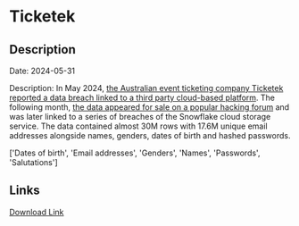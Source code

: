 # Ticketek

## Description

Date: 2024-05-31

Description:
In May 2024, <a href="https://www.abc.net.au/news/2024-05-31/ticketek-australia-cyber-security-data-breach-names-emails-leak/103921986" target="_blank" rel="noopener">the Australian event ticketing company Ticketek reported a data breach linked to a third party cloud-based platform</a>. The following month, <a href="https://techcrunch.com/2024/06/21/hacker-claims-to-have-30-million-customer-records-from-australian-ticket-seller-giant-teg/" target="_blank" rel="noopener">the data appeared for sale on a popular hacking forum</a> and was later linked to a series of breaches of the Snowflake cloud storage service. The data contained almost 30M rows with 17.6M unique email addresses alongside names, genders, dates of birth and hashed passwords.


['Dates of birth', 'Email addresses', 'Genders', 'Names', 'Passwords', 'Salutations']

## Links

[Download Link](https://link-to.net/1229997/561.3319768198445/dynamic/?r=aHR0cHM6Ly93d3cubWVkaWFmaXJlLmNvbS92aWV3L2hqdWdhQllHWmJ1VGNQaS90aWNrZXRlay5jb20uYXUvZmlsZQ==)